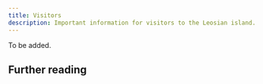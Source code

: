 ```yaml
---
title: Visitors
description: Important information for visitors to the Leosian island.
---
```


To be added.

## Further reading

